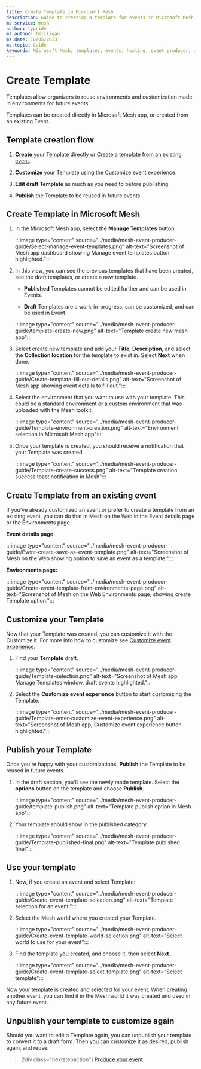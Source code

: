 ```yaml
---
title: Create Template in Microsoft Mesh
description: Guide to creating a template for events in Microsoft Mesh
ms.service: mesh
author: typride
ms.author: tmilligan
ms.date: 10/05/2023
ms.topic: Guide
keywords: Microsoft Mesh, templates, events, hosting, event producer, event organizer, customize
---
```


# Create Template

Templates allow organizers to reuse environments and customization made in environments for future events.

Templates can be created directly in Microsoft Mesh app, or created from an existing Event.

## Template creation flow

1. [**Create** your Template directly](#create-template-in-microsoft-mesh) or [Create a template from an existing event](#create-template-from-an-existing-event).

1. **Customize** your Template using the Customize event experience.

1. **Edit draft Template** as much as you need to before publishing.

1. **Publish** the Template to be reused in future events.

## Create Template in Microsoft Mesh

1. In the Microsoft Mesh app, select the **Manage Templates** button.


    :::image type="content" source="../media/mesh-event-producer-guide/Select-manage-event-templates.png" alt-text="Screenshot of Mesh app dashboard showing Manage event templates button highlighted."::: 


1. In this view, you can see the previous templates that have been created, see the draft templates, or create a new template.

    - **Published** Templates cannot be edited further and can be used in Events.


    - **Draft** Templates are a work-in-progress, can be customized, and can be used in Event.

    :::image type="content" source="../media/mesh-event-producer-guide/template-create-new.png" alt-text="Template create new mesh app":::

1. Select create new template and add your **Title**, **Description**, and select the **Collection location** for the template to exist in. Select **Next** when done.

    :::image type="content" source="../media/mesh-event-producer-guide/Create-template-fill-out-details.png" alt-text="Screenshot of Mesh app showing event details to fill out.":::

1. Select the environment that you want to use with your template. This could be a standard environment or a custom environment that was uploaded with the Mesh toolkit.

    :::image type="content" source="../media/mesh-event-producer-guide/Template-environment-creation.png" alt-text="Environment selection in Microsoft Mesh app":::

1. Once your template is created, you should receive a notification that your Template was created.

    :::image type="content" source="../media/mesh-event-producer-guide/Template-create-success.png" alt-text="Template creation success toast notification in Mesh":::

## Create Template from an existing event


If you've already customized an event or prefer to create a template from an existing event, you can do that in Mesh on the Web in the Event details page or the Environments page.

**Event details page:**

:::image type="content" source="../media/mesh-event-producer-guide/Event-create-save-as-event-template.png" alt-text="Screenshot of Mesh on the Web showing option to save an event as a template.":::

**Environments page:**

:::image type="content" source="../media/mesh-event-producer-guide/Create-event-template-from-environments-page.png" alt-text="Screenshot of Mesh on the Web Environments page, showing create Template option.":::


## Customize your Template

Now that your Template was created, you can customize it with the Customize it. For more info how to customize see [Customize event experience](customize-event.md#customize-a-template).

1. Find your **Template** draft.

    :::image type="content" source="../media/mesh-event-producer-guide/Template-selection.png" alt-text="Screenshot of Mesh app Manage Templates window, draft events highlighted.":::

1. Select the **Customize event experience** button to start customizing the Template.

    :::image type="content" source="../media/mesh-event-producer-guide/Template-enter-customize-event-experience.png" alt-text="Screenshot of Mesh app, Customize event experience button highlighted.":::

## Publish your Template

Once you're happy with your customizations, **Publish** the Template to be reused in future events.

1. In the draft section, you'll see the newly made template. Select the **options** button on the template and choose **Publish**.

    :::image type="content" source="../media/mesh-event-producer-guide/template-publish.png" alt-text="Template publish option in Mesh app":::

1. Your template should show in the published category.

    :::image type="content" source="../media/mesh-event-producer-guide/Template-published-final.png" alt-text="Template published final":::

## Use your template

1. Now, if you create an event and select Template:

    :::image type="content" source="../media/mesh-event-producer-guide/Create-event-template-selection.png" alt-text="Template selection for an event.":::

1. Select the Mesh world where you created your Template.

    :::image type="content" source="../media/mesh-event-producer-guide/Create-event-template-world-selection.png" alt-text="Select world to use for your event":::

1. Find the template you created, and choose it, then select **Next**.

    :::image type="content" source="../media/mesh-event-producer-guide/Create-event-template-select-template.png" alt-text="Select template":::

Now your template is created and selected for your event. When creating another event, you can find it in the Mesh world it was created and used in any future event.

## Unpublish your template to customize again

Should you want to edit a Template again, you can unpublish your template to convert it to a draft form. Then you can customize it as desired, publish again, and reuse.

> [!div class="nextstepaction"]
> [Produce your event](produce-event.md)
